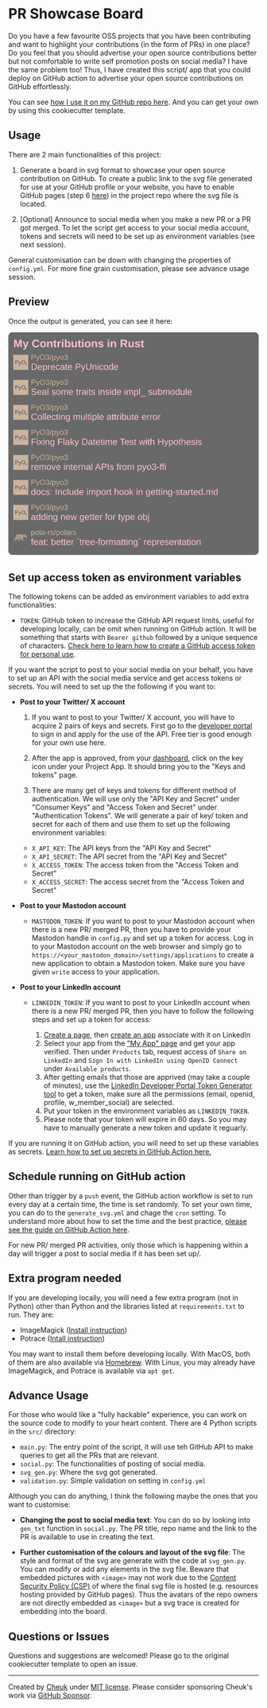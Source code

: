# PR Showcase Board

Do you have a few favourite OSS projects that you have been contributing and want to highlight your contributions (in the form of PRs) in one place? Do you feel that you should advertise your open source contributions better but not comfortable to write self promotion posts on social media? I have the same problem too! Thus, I have created this script/ app that you could deploy on GitHub action to advertise your open source contributions on GitHub effortlessly.

You can see [how I use it on my GitHub repo here](https://github.com/Cheukting/contribution-board). And you can get your own by using this cookiecutter template.

## Usage

There are 2 main functionalities of this project:

1. Generate a board in svg format to showcase your open source contribution on GitHub. To create a public link to the svg file generated for use at your GitHub profile or your website, you have to enable GitHub pages (step 6 [here](https://docs.github.com/en/pages/quickstart#creating-your-website)) in the project repo where the svg file is located.

2. [Optional] Announce to social media when you make a new PR or a PR got merged. To let the script get access to your social media account, tokens and secrets will need to be set up as environment variables (see next session).

General customisation can be down with changing the properties of `config.yml`. For more fine grain customisation, please see advance usage session.

## Preview

Once the output is generated, you can see it here:

![svg output preview](output.svg)

## Set up access token as environment variables

The following tokens can be added as environment variables to add extra functionalities:

- `TOKEN`: GitHub token to increase the GitHub API request limits, useful for developing locally, can be omit when running on GitHub action. It will be something that starts with `Bearer github` followed by a unique sequence of characters. [Check here to learn how to create a GitHub access token for personal use](https://docs.github.com/en/authentication/keeping-your-account-and-data-secure/managing-your-personal-access-tokens).

If you want the script to post to your social media on your behalf, you have to set up an API with the social media service and get access tokens or secrets. You will need to set up the the following if you want to:

- **Post to your Twitter/ X account**

  1. If you want to post to your Twitter/ X account, you will have to acquire 2 pairs of keys and secrets. First go to the [developer portal](https://developer.twitter.com/) to sign in and apply for the use of the API. Free tier is good enough for your own use here.

  2. After the app is approved, from your [dashboard](https://developer.x.com/en/portal/dashboard), click on the key icon under your Project App. It should bring you to the "Keys and tokens" page.

  3. There are many get of keys and tokens for different method of authentication. We will use only the "API Key and Secret" under "Consumer Keys" and "Access Token and Secret" under "Authentication Tokens". We will generate a pair of key/ token and secret for each of them and use them to set up the following environment variables:

  - `X_API_KEY`: The API keys from the "API Key and Secret"
  - `X_API_SECRET`: The API secret from the "API Key and Secret"
  - `X_ACCESS_TOKEN`: The access token from the "Access Token and Secret"
  - `X_ACCESS_SECRET`: The access secret from the "Access Token and Secret"

- **Post to your Mastodon account**

  - `MASTODON_TOKEN`: If you want to post to your Mastodon account when there is a new PR/ merged PR, then you have to provide your Mastodon handle in `config.py` and set up a token for access. Log in to your Mastodon account on the web browser and simply go to `https://<your_mastodon_domain>/settings/applications` to create a new application to obtain a Mastodon token. Make sure you have given `write` access to your application.

- **Post to your LinkedIn account**

  - `LINKEDIN_TOKEN`: If you want to post to your LinkedIn account when there is a new PR/ merged PR, then you have to follow the following steps and set up a token for access:

    1. [Create a page](https://www.linkedin.com/company/setup/new/), then [create an app](https://www.linkedin.com/developers/apps) associate with it on LinkedIn
    2. Select your app from the ["My App" page](https://www.linkedin.com/developers/apps) and get your app verified. Then under `Products` tab, request access of `Share on LinkedIn` and `Sign In with LinkedIn using OpenID Connect` under `Available products`.
    3. After getting emails that those are apprived (may take a couple of minutes), use the [LinkedIn Developer Portal Token Generator tool](https://www.linkedin.com/developers/tools/oauth/token-generator) to get a token, make sure all the permissions (email, openid, profile, w_member_social) are selected.
    4. Put your token in the environment variables as `LINKEDIN_TOKEN`.
    5. Please note that your token will expire in 60 days. So you may have to manually generate a new token and update it reguarly.

If you are running it on GitHub action, you will need to set up these variables as secrets. [Learn how to set up secrets in GitHub Action here.](https://docs.github.com/en/actions/security-for-github-actions/security-guides/using-secrets-in-github-actions#creating-secrets-for-a-repository)

## Schedule running on GitHub action

Other than trigger by a `push` event, the GitHub action workflow is set to run every day at a certain time, the time is set randomly. To set your own time, you can do to the `generate_svg.yml` and chage the `cron` setting. To understand more about how to set the time and the best practice, [please see the guide on GitHub Action here](https://docs.github.com/en/actions/writing-workflows/choosing-when-your-workflow-runs/events-that-trigger-workflows#schedule).

For new PR/ merged PR activities, only those which is happening within a day will trigger a post to social media if it has been set up/.

## Extra program needed

If you are developing locally, you will need a few extra program (not in Python) other than Python and the libraries listed at `requirements.txt` to run. They are:

- ImageMagick ([Install instruction](https://imagemagick.org/script/download.php))
- Potrace ([Intall instruction](https://potrace.sourceforge.net/#downloading))

You may want to install them before developing locally. With MacOS, both of them are also available via [Homebrew](https://brew.sh/). With Linux, you may already have ImageMagick, and Potrace is available via `apt get`.

## Advance Usage

For those who would like a "fully hackable" experience, you can work on the source code to modify to your heart content. There are 4 Python scripts in the `src/` directory:

- `main.py`: The entry point of the script, it will use teh GitHub API to make queries to get all the PRs that are relevant.
- `social.py`: The functionalities of posting of social media.
- `svg_gen.py`: Where the svg got generated.
- `validation.py`: Simple validation on setting in `config.yml`

Although you can do anything, I think the following maybe the ones that you want to customise:

- **Changing the post to social media text**: You can do so by looking into `gen_txt` function in `social.py`. The PR title, repo name and the link to the PR is available to use in creating the text.

- **Further customisation of the colours and layout of the svg file**: The style and format of the svg are generate with the code at `svg_gen.py`. You can modify or add any elements in the svg file. Beware that embedded pictures with `<image>` may not work due to the [Content Security Policy (CSP)](https://developer.mozilla.org/en-US/docs/Web/HTTP/CSP) of where the final svg file is hosted (e.g. resources hosting provided by GitHub pages). Thus the avatars of the repo owners are not directly embedded as `<image>` but a svg trace is created for embedding into the board.

## Questions or Issues

Questions and suggestions are welcomed! Please go to the original cookiecutter template to open an issue.

---

Created by [Cheuk](https://github.com/Cheukting) under [MIT license](https://opensource.org/license/mit). Please consider sponsoring Cheuk's work via [GitHub Sponsor](https://github.com/sponsors/Cheukting).
